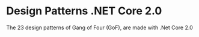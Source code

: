 # Design Patterns .NET Core 2.0

The 23 design patterns of Gang of Four (GoF), are made with .Net Core 2.0
